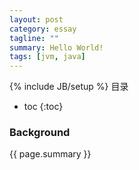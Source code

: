 ```yaml
---
layout: post
category: essay
tagline: ""
summary: Hello World!
tags: [jvm, java]
---
```

{% include JB/setup %}
目录
* toc
{:toc}
### Background ###
{{ page.summary }}

